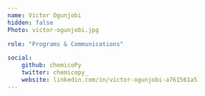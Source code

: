 ```yaml
---
name: Victor Ogunjobi
hidden: false
Photo: victor-ogunjobi.jpg

role: "Programs & Communications"

social:
    github: chemicoPy
    twitter: chemicopy_
    website: linkedin.com/in/victor-ogunjobi-a761561a5
---
```

